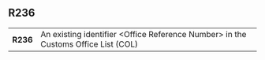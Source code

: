 ## R236
<table>
 <tr>
  <th>
   R236
  </th>
  <td>
   An existing identifier &lt;Office Reference Number&gt; in the Customs Office List (COL)
  </td>
 </tr>
</table>
